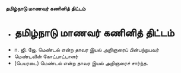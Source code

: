 **தமிழ்நாடு மாணவர் கணினித் திட்டம்**
- # தமிழ்நாடு மாணவர் கணினித் திட்டம்
- n. ஜி. ஜே. மெண்டல் என்ற தாவர இயல் அறிஞரைப் பின்பற்றுபவர்
- மெண்டலின் கோட்பாட்டாளர்
- (பெயரடை) மெண்டல் என்ற தாவர இயல் அறிஞரைச் சார்ந்த.

